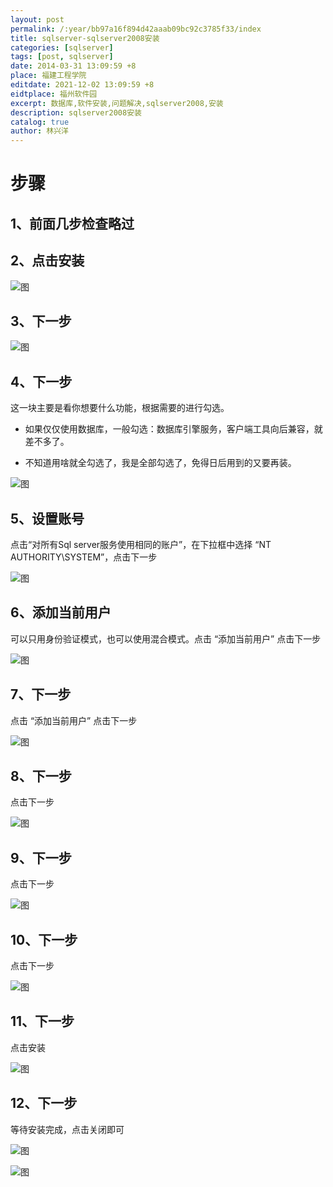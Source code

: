 ```yaml
---
layout: post
permalink: /:year/bb97a16f894d42aaab09bc92c3785f33/index
title: sqlserver-sqlserver2008安装
categories: [sqlserver]
tags: [post, sqlserver]
date: 2014-03-31 13:09:59 +8
place: 福建工程学院
editdate: 2021-12-02 13:09:59 +8
eidtplace: 福州软件园
excerpt: 数据库,软件安装,问题解决,sqlserver2008,安装
description: sqlserver2008安装
catalog: true
author: 林兴洋
---
```


# 步骤

## 1、前面几步检查略过

## 2、点击安装

![图](https://gitee.com/linxingyang/at-2020-10-02-image/raw/master/image/S-sqlserver/image/2014-03-31/01.png)

## 3、下一步

![图](https://gitee.com/linxingyang/at-2020-10-02-image/raw/master/image/S-sqlserver/image/2014-03-31/02.png)

## 4、下一步

这一块主要是看你想要什么功能，根据需要的进行勾选。

* 如果仅仅使用数据库，一般勾选：数据库引擎服务，客户端工具向后兼容，就差不多了。

* 不知道用啥就全勾选了，我是全部勾选了，免得日后用到的又要再装。

![图](https://gitee.com/linxingyang/at-2020-10-02-image/raw/master/image/S-sqlserver/image/2014-03-31/03.png)

## 5、设置账号

点击“对所有Sql server服务使用相同的账户”，在下拉框中选择  “NT AUTHORITY\SYSTEM”，点击下一步

![图](https://gitee.com/linxingyang/at-2020-10-02-image/raw/master/image/S-sqlserver/image/2014-03-31/04.png)

## 6、添加当前用户

可以只用身份验证模式，也可以使用混合模式。点击 “添加当前用户”  点击下一步

![图](https://gitee.com/linxingyang/at-2020-10-02-image/raw/master/image/S-sqlserver/image/2014-03-31/05.png)

## 7、下一步

点击 “添加当前用户”  点击下一步

![图](https://gitee.com/linxingyang/at-2020-10-02-image/raw/master/image/S-sqlserver/image/2014-03-31/06.png)

## 8、下一步

点击下一步

![图](https://gitee.com/linxingyang/at-2020-10-02-image/raw/master/image/S-sqlserver/image/2014-03-31/07.png)

## 9、下一步

点击下一步

![图](https://gitee.com/linxingyang/at-2020-10-02-image/raw/master/image/S-sqlserver/image/2014-03-31/08.png)

## 10、下一步

点击下一步

![图](https://gitee.com/linxingyang/at-2020-10-02-image/raw/master/image/S-sqlserver/image/2014-03-31/09.png)

## 11、下一步

点击安装

![图](https://gitee.com/linxingyang/at-2020-10-02-image/raw/master/image/S-sqlserver/image/2014-03-31/10.png)

## 12、下一步

等待安装完成，点击关闭即可

![图](https://gitee.com/linxingyang/at-2020-10-02-image/raw/master/image/S-sqlserver/image/2014-03-31/11.png)

![图](https://gitee.com/linxingyang/at-2020-10-02-image/raw/master/image/S-sqlserver/image/2014-03-31/12.png)



